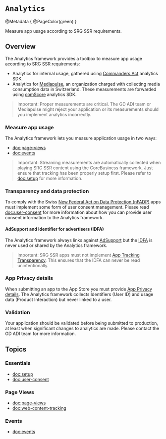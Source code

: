 # ``Analytics``

@Metadata {
    @PageColor(green)
}

Measure app usage according to SRG SSR requirements.

## Overview

The Analytics framework provides a toolbox to measure app usage according to SRG SSR requirements:

- Analytics for internal usage, gathered using [Commanders Act](https://www.commandersact.com) analytics SDK.
- Analytics for [Mediapulse](https://www.mediapulse.ch), an organization charged with collecting media consumption data in Switzerland. These measurements are forwarded using [comScore](https://www.comscore.com/) analytics SDK.

> Important: Proper measurements are critical. The GD ADI team or Mediapulse might reject your application or its measurements should you implement analytics incorrectly.

### Measure app usage

The Analytics framework lets you measure application usage in two ways:

- <doc:page-views>
- <doc:events>

> Important: Streaming measurements are automatically collected when playing SRG SSR content using the CoreBusiness framework. Just ensure that tracking has been properly setup first. Please refer to <doc:setup> for more information.

### Transparency and data protection

To comply with the Swiss [New Federal Act on Data Protection (nFADP)](https://www.kmu.admin.ch/kmu/en/home/facts-and-trends/digitization/data-protection/new-federal-act-on-data-protection-nfadp.html) apps must implement some form of user consent management. Please read <doc:user-consent> for more information about how you can provide user consent information to the Analytics framework.

#### AdSupport and Identifier for advertisers (IDFA)

The Analytics framework always links against [AdSupport](https://developer.apple.com/documentation/adsupport) but the [IDFA](https://developer.apple.com/documentation/adsupport/asidentifiermanager/advertisingidentifier) is never used or shared by the Analytics framework.

> Important: SRG SSR apps must not implement [App Tracking Transparency](https://developer.apple.com/documentation/apptrackingtransparency). This ensures that the IDFA can never be read unintentionally.

### App Privacy details

When submitting an app to the App Store you must provide [App Privacy details](https://developer.apple.com/app-store/app-privacy-details/). The Analytics framework collects Identifiers (User ID) and usage data (Product Interaction) but never linked to a user.

### Validation

Your application should be validated before being submitted to production, at least when significant changes to analytics are made. Please contact the GD ADI team for more information.

## Topics

### Essentials

- <doc:setup>
- <doc:user-consent>

### Page Views

- <doc:page-views>
- <doc:web-content-tracking>

### Events

- <doc:events>
